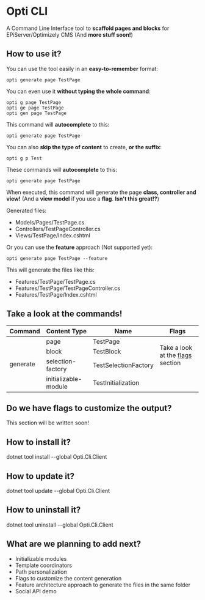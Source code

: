 # Opti CLI
A Command Line Interface tool to **scaffold pages and blocks** for EPiServer/Optimizely CMS (And **more stuff soon!**)

## How to use it?
You can use the tool easily in an **easy-to-remember** format:

`opti generate page TestPage`

You can even use it **without typing the whole command**:

`opti g page TestPage`
<br>
`opti ge page TestPage`
<br>
`opti gen page TestPage`

This command will **autocomplete** to this:

`opti generate page TestPage`

You can also **skip the type of content** to create, **or the suffix**:

`opti g p Test`

These commands will **autocomplete** to this:

`opti generate page TestPage`

When executed, this command will generate the page **class, controller and view!** 
(And a **view model** if you use a **flag**. **Isn't this great!?**)

Generated files:
- Models/Pages/TestPage.cs
- Controllers/TestPageController.cs
- Views/TestPage/Index.cshtml

Or you can use the **feature** approach (Not supported yet):

`opti generate page TestPage --feature`

This will generate the files like this:
- Features/TestPage/TestPage.cs
- Features/TestPage/TestPageController.cs
- Features/TestPage/Index.cshtml

## Take a look at the commands!
<table>
	<thead>
		<tr>
			<th>Command</th>
			<th>Content Type</th>
			<th>Name</th>
			<th>Flags</th>
		</tr>
	</thead>
	<tbody>
		<tr>
			<td rowspan="4">generate</td>
			<td>page</td>
			<td>TestPage</td>
			<td rowspan="3">
				Take a look at the <a href="#do-we-have-flags-to-customize-the-output">flags</a> section
			</td>
		</tr>
		<tr>
			<td>block</td>
			<td>TestBlock</td>
		</tr>
		<tr>
			<td>selection-factory</td>
			<td>TestSelectionFactory</td>
		</tr>
		<tr>
			<td>initializable-module</td>
			<td>TestInitialization</td>
		</tr>
	</tbody>
</table>

## Do we have flags to customize the output?
This section will be written soon!

## How to install it?
dotnet tool install --global Opti.Cli.Client

## How to update it?
dotnet tool update --global Opti.Cli.Client

## How to uninstall it?
dotnet tool uninstall --global Opti.Cli.Client

## What are we planning to add next?
- Initializable modules
- Template coordinators
- Path personalization
- Flags to customize the content generation
- Feature architecture approach to generate the files in the same folder
- Social API demo
